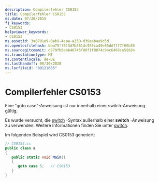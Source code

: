 ```yaml
---
description: Compilerfehler CS0153
title: Compilerfehler CS0153
ms.date: 07/20/2015
f1_keywords:
- CS0153
helpviewer_keywords:
- CS0153
ms.assetid: 3a0791e9-0ab9-4eaa-a230-d39aabaa9d5d
ms.openlocfilehash: bba75ff5f3d7b3814c955ca40e85dd7f77f06b86
ms.sourcegitcommit: d579fb5e4b46745fd0f1f8874c94c6469ce58604
ms.translationtype: MT
ms.contentlocale: de-DE
ms.lasthandoff: 08/30/2020
ms.locfileid: "89121665"
---
```

# <a name="compiler-error-cs0153"></a>Compilerfehler CS0153
Eine "goto case"-Anweisung ist nur innerhalb einer switch-Anweisung gültig.  
  
 Es wurde versucht, die [switch](../language-reference/keywords/switch.md) -Syntax außerhalb einer **switch** -Anweisung zu verwenden. Weitere Informationen finden Sie unter [switch](../language-reference/keywords/switch.md).  
  
 Im folgenden Beispiel wird CS0153 generiert:  
  
```csharp  
// CS0153.cs  
public class a  
{  
   public static void Main()  
   {  
      goto case 5;   // CS0153  
   }  
}  
```
